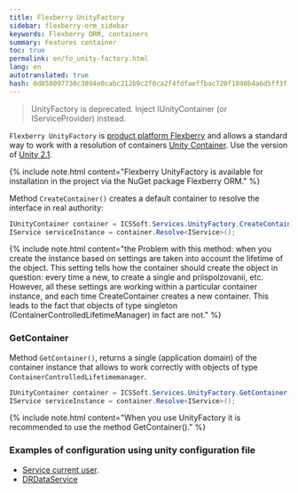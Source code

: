 ```yaml
---
title: Flexberry UnityFactory
sidebar: flexberry-orm_sidebar
keywords: Flexberry ORM, containers
summary: Features container
toc: true
permalink: en/fo_unity-factory.html
lang: en
autotranslated: true
hash: 0d858097730c3894e0cabc212b9c2f0ca2f4fdfaeffbac720f1898b4a6d5ff3f
---
```


> UnityFactory is deprecated. Inject IUnityContainer (or IServiceProvider) instead.

`Flexberry UnityFactory` is [product platform Flexberry](fp_landing_page.html) and allows a standard way to work with a resolution of containers [Unity Container](https://msdn.microsoft.com/en-us/library/ff647202.aspx). Use the version of [Unity 2.1](https://msdn.microsoft.com/en-us/library/hh237493.aspx).

{% include note.html content="Flexberry UnityFactory is available for installation in the project via the NuGet package Flexberry ORM." %}

Method `CreateContainer()` creates a default container to resolve the interface in real authority:

```csharp
IUnityContainer container = ICSSoft.Services.UnityFactory.CreateContainer(); //UnityFactory is deprecated. Inject IUnityContainer (or IServiceProvider) instead.
IService serviceInstance = container.Resolve<IService>();
```

{% include note.html content="the Problem with this method: when you create the instance based on settings are taken into account the lifetime of the object. This setting tells how the container should create the object in question: every time a new, to create a single and priispolzovanii, etc. However, all these settings are working within a particular container instance, and each time CreateContainer creates a new container. This leads to the fact that objects of type singleton (ContainerControlledLifetimeManager) in fact are not." %}

### GetContainer

Method `GetContainer()`, returns a single (application domain) of the container instance that allows to work correctly with objects of type `ContainerControlledLifetimemanager`.

``` csharp
IUnityContainer container = ICSSoft.Services.UnityFactory.GetContainer(); //UnityFactory is deprecated. Inject IUnityContainer (or IServiceProvider) instead.
IService serviceInstance = container.Resolve<IService>();
```

{% include note.html content="When you use UnityFactory it is recommended to use the method GetContainer()." %}


### Examples of configuration using unity configuration file

* [Service current user](fo_current-user-service.html).
* [DRDataService](fo_dr-data-service.html)



